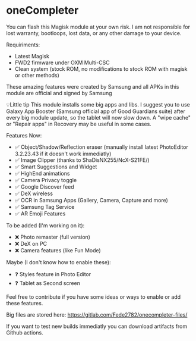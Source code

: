 # oneCompleter

You can flash this Magisk module at your own risk. I am not responsible for lost warranty, bootloops, lost data, or any other damage to your device.

Requiriments:
- Latest Magisk
- FWD2 firmware under OXM Multi-CSC
- Clean system (stock ROM, no modifications to stock ROM with magisk or other methods)

These amazing features were created by Samsung and all APKs in this module are official and signed by Samsung

💡Little tip
This module installs some big apps and libs. I suggest you to use Galaxy App Booster (Samsung official app of Good Guardians suite) after every big module update, so the tablet will now slow down. A "wipe cache" or "Repair apps" in Recovery may be useful in some cases.  

Features Now:
- ✅️ Object/Shadow/Reflection eraser (manually install latest PhotoEditor 3.2.23.43 if it doesn't work immediatly)
- ✅️ Image Clipper (thanks to ShaDisNX255/NcX-S21FE/)
- ✅️ Smart Suggestions and Widget
- ✅ HighEnd animations
- ✅ Camera Privacy toggle
- ✅️ Google Discover feed
- ✅ DeX wireless
- ✅ OCR in Samsung Apps (Gallery, Camera, Capture and more)
- ✅️ Samsung Tag Service
- ✅ AR Emoji Features

To be added (I'm working on it):
- ❌️ Photo remaster (full version)
- ❌ DeX on PC
- ❌ Camera features (like Fun Mode)

Maybe (I don't know how to enable these):
- ❓️ Styles feature in Photo Editor
- ❓️ Tablet as Second screen

Feel free to contribute if you have some ideas or ways to enable or add these features.

Big files are stored here: https://gitlab.com/Fede2782/onecompleter-files/

If you want to test new builds immediatly you can download artifacts from Github actions.
